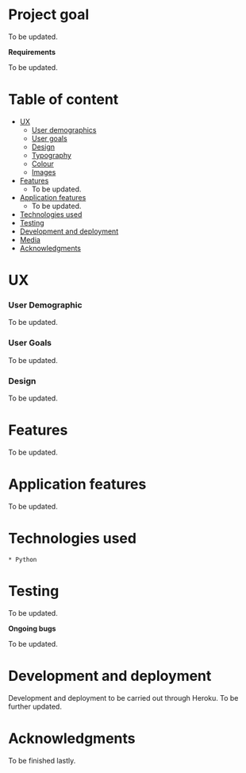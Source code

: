 # Project goal

To be updated.

**Requirements**

To be updated.

# Table of content

* [UX](#ux)
     * [User demographics](#user-demographic)
     * [User goals](#user-goals)
     * [Design](#design)
     * [Typography](#typography)
     * [Colour](#colour)
     * [Images](#images)
* [Features](#features)
     * To be updated.
* [Application features](#application-features)
     * To be updated.
* [Technologies used](#technologies-used)
* [Testing](#testing)
* [Development and deployment](#development-and-deployment)
* [Media](#media)
* [Acknowledgments](#acknowledgments)

# UX 

### **User Demographic**

To be updated. 


### **User Goals**

To be updated.

### **Design**

To be updated.

# Features

To be updated.

# **Application features**

To be updated.

# Technologies used

    * Python
    
# Testing

To be updated.

**Ongoing bugs**

To be updated.

# Development and deployment

Development and deployment to be carried out through Heroku. To be further updated.

# Acknowledgments

To be finished lastly.
